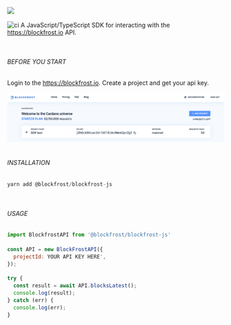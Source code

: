 <img src="https://blockfrost.io/images/logo.svg" width="500">

![ci](https://github.com/github/docs/actions/workflows/main.yml/badge.svg?branch=master) A JavaScript/TypeScript SDK for interacting with the https://blockfrost.io API.

<br/>

###### BEFORE YOU START

Login to the https://blockfrost.io. Create a project and get your api key.

<img src="/public/screen.png">
<br/>
<br/>

###### INSTALLATION

```javascript
yarn add @blockfrost/blockfrost-js
```

<br/>

###### USAGE

```javascript
import BlockfrostAPI from '@blockfrost/blockfrost-js'

const API = new BlockFrostAPI({
  projectId: YOUR API KEY HERE',
});

try {
  const result = await API.blocksLatest();
  console.log(result);
} catch (err) {
  console.log(err);
}
```
